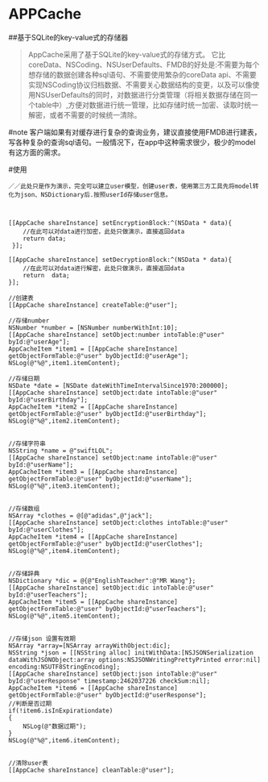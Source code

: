 # APPCache
##基于SQLite的key-value式的存储器
>AppCache采用了基于SQLite的key-value式的存储方式。
它比coreData、NSCoding、NSUserDefaults、FMDB的好处是:不需要为每个想存储的数据创建各种sql语句、不需要使用繁杂的coreData api、不需要实现NSCoding协议归档数据、不需要关心数据结构的变更，以及可以像使用NSUserDefaults的同时，对数据进行分类管理（将相关数据存储在同一个table中）,方便对数据进行统一管理，比如存储时统一加密、读取时统一解密，或者不需要的时候统一清除。

#note
   客户端如果有对缓存进行复杂的查询业务，建议直接使用FMDB进行建表，写各种复杂的查询sql语句。一般情况下，在app中这种需求很少，极少的model有这方面的需求。
 
#使用


    ／／此处只是作为演示，完全可以建立user模型，创建user表，使用第三方工具先将model转化为json、NSDictionary后.按照userId存储user信息。



    [[AppCache shareInstance] setEncryptionBlock:^(NSData * data){
        //在此可以对data进行加密，此处只做演示，直接返回data
        return data;
     }];

    [[AppCache shareInstance] setDecryptionBlock:^(NSData * data){
        //在此可以对data进行解密，此处只做演示，直接返回data
        return  data;
    }];

    //创建表
    [[AppCache shareInstance] createTable:@"user"];

    //存储number
    NSNumber *number = [NSNumber numberWithInt:10];
    [[AppCache shareInstance] setObject:number intoTable:@"user" byId:@"userAge"];
    AppCacheItem *item1 = [[AppCache shareInstance] getObjectFormTable:@"user" byObjectId:@"userAge"];
    NSLog(@"%@",item1.itemContent);
    
    //存储日期
    NSDate *date = [NSDate dateWithTimeIntervalSince1970:200000];
    [[AppCache shareInstance] setObject:date intoTable:@"user" byId:@"userBirthday"];
    AppCacheItem *item2 = [[AppCache shareInstance] getObjectFormTable:@"user" byObjectId:@"userBirthday"];
    NSLog(@"%@",item2.itemContent);
    
    
    //存储字符串
    NSString *name = @"swiftLOL";
    [[AppCache shareInstance] setObject:name intoTable:@"user" byId:@"userName"];
    AppCacheItem *item3 = [[AppCache shareInstance] getObjectFormTable:@"user" byObjectId:@"userName"];
    NSLog(@"%@",item3.itemContent);
    
    
    //存储数组
    NSArray *clothes = @[@"adidas",@"jack"];
    [[AppCache shareInstance] setObject:clothes intoTable:@"user" byId:@"userClothes"];
    AppCacheItem *item4 = [[AppCache shareInstance] getObjectFormTable:@"user" byObjectId:@"userClothes"];
    NSLog(@"%@",item4.itemContent);
    
    
    //存储辞典
    NSDictionary *dic = @{@"EnglishTeacher":@"MR Wang"};
    [[AppCache shareInstance] setObject:dic intoTable:@"user" byId:@"userTeachers"];
    AppCacheItem *item5 = [[AppCache shareInstance] getObjectFormTable:@"user" byObjectId:@"userTeachers"];
    NSLog(@"%@",item5.itemContent);
    
    
    //存储json 设置有效期
    NSArray *array=[NSArray arrayWithObject:dic];
    NSString *json = [[NSString alloc] initWithData:[NSJSONSerialization dataWithJSONObject:array options:NSJSONWritingPrettyPrinted error:nil] encoding:NSUTF8StringEncoding];
    [[AppCache shareInstance] setObject:json intoTable:@"user" byId:@"userResponse" timestamp:2462037226 checkSum:nil];
    AppCacheItem *item6 = [[AppCache shareInstance] getObjectFormTable:@"user" byObjectId:@"userResponse"];
    //判断是否过期
    if(!item6.isInExpirationdate)
    {
        NSLog(@"数据过期");
    }
    NSLog(@"%@",item6.itemContent);
    
    
    //清除user表
    [[AppCache shareInstance] cleanTable:@"user"];
